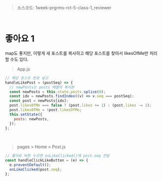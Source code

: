 > 소스코드: 1week-prgrms-rct-5-class-1_reviewer

<br/>

#  좋아요 1

map도 좋지만, 이렇게 새 포스트를 복사하고 해당 포스트를 찾아서 likesOfMe만 처리할 수도 있다.

> App.js

```js
// 해당 포스트 번호 넣고
handleLikePost = (postSeq) => {
  // newPosts는 posts 배열의 복사본
  const newPosts = this.state.posts.splice(0);
  const idx = newPosts.findIndex((v) => v.seq === postSeq);
  const post = newPosts[idx];
  post.likesOfMe === false ? (post.likes += 1) : (post.likes -= 1);
  post.likesOfMe = !post.likesOfMe;
  this.setState({
    posts: newPosts,
  });
};
```

<br/>

> pages > Home > Post.js

```js
// 좋아요 버튼 누르면 onLikeClicked()에 post.seq 전달
const handleClickLikeButton = (e) => {
  e.preventDefault();
  onLikeClicked(post.seq);
};
```
